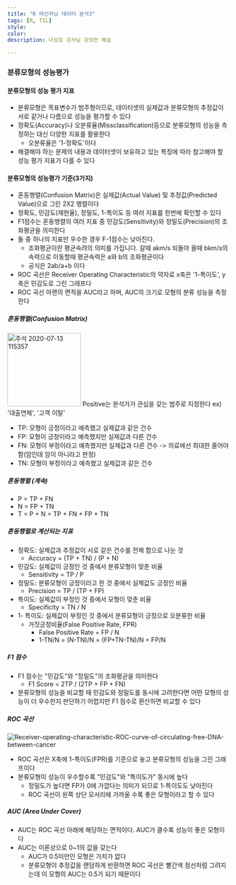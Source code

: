 ```yaml
---
title: "R 머신러닝 데이터 분석3"
tags: [R, TIL]
style:
color:
description: 나성호 강사님 강의안 복습

---
```


### 분류모형의 성능평가

#### 분류모형의 성능 평가 지표

- 분류모형은 목표변수가 범주형이므로, 데이터셋의 실제값과 분류모형의 추정값이 서로 같거나 다름으로 성능을 평가할 수 있다
- 정확도(Accuracy)나 오분류율(Missclassification)등으로 분류모형의 성능을 측정하는 대신 다양한 지표를 활용한다
  - 오분류율은 '1-정확도'이다
- 해결해야 하는 문제의 내용과 데이터셋이 보유하고 있는 특징에 따라 참고해야 할 성능 평가 지표가 다를 수 있다

#### 분류모형의 성능평가 기준(3가지)

- 혼동행렬(Confusion Matrix)은 실제값(Actual Value) 및 추정값(Predicted Value)으로 그린 2X2 행렬이다
- 정확도, 민감도(재현율), 정밀도, 1-특이도 등 여러 지표를 한번에 확인할 수 있다
- F1점수는 혼동행렬의 여러 지표 중 민감도(Sensitivity)와 정밀도(Precision)의 조화평균을 의미한다
- 둘 중 하나의 지표만 우수한 경우 F-1점수는 낮아진다.
  - 조화평균이란 평균속려의 의미를 가집니다. 갈때 akm/s 되돌아 올때 bkm/s의 속력으로 이동할때 평균속력은 a와 b의 조화평균이다
  - 공식은 2ab/a+b 이다
- ROC 곡선은 Receiver Operating Characteristic의 약자로 x축은 '1-특이도', y축은 민감도로 그린 그래프다
- ROC 곡선 아랜의 면적을 AUC라고 하며, AUC의 크기로 모형의 분류 성능을 측정한다

##### 혼동행렬(Confusion Matrix)

<img width="166" alt="주석 2020-07-13 115357" src="https://user-images.githubusercontent.com/57039464/87266220-af00ef00-c4ff-11ea-8a85-6d250a84cf66.png">
Positive는 분석가가 관심을 갖는 범주로 지정한다 ex) '대출연체', '고객 이탈'

- TP: 모형이 긍정이라고 예측했고 실제값과 같은 건수
- FP: 모형이 긍정이라고 예측했지만 실제값과 다른 건수
- FN: 모형이 부정이라고 예측했지만 실제값과 다른 건수 -> 의료에선 최대한 줄어야함(암인데 암이 아니라고 판정)
- TN: 모형이 부정이라고 예측했고 실제값과 같은 건수

##### 혼동행렬 (계속)

- P = TP + FN
- N = FP + TN
- T = P + N = TP + FN + FP + TN

##### 혼동행렬로 계산되는 지표

- 정확도: 실제값과 추정값이 서로 같은 건수를 전체 합으로 나눈 것
  - Accuracy = (TP + TN) / (P + N)
- 민감도: 실제값이 긍정인 것 중에서 분류모형이 맞춘 비율
  - Sensitivity = TP / P
- 정밀도: 분류모형이 긍정이라고 한 것 중에서 실제값도 긍정인 비율
  - Precision = TP / (TP + FP)
- 특이도: 실제값이 부정인 것 중에서 모형이 맞춘 비율
  - Specificity = TN / N
- 1- 특이도: 실제값이 부정인 것 중에서 분류모형이 긍정으로 오분류한 비율
  - 거짓긍정비율(False Positive Rate, FPR)
    - False Positive Rate = FP / N
    - 1-TN/N = (N-TN)/N = (FP+TN-TN)/N = FP/N

##### F1 점수

- F1 점수는 "민감도"와 "정밀도"의 조화평균을 의미한다
  - F1 Score = 2TP / (2TP + FP + FN)
- 분류모형의 성능을 비교할 때 민감도와 정밀도를 동시에 고려한다면 어떤 모형의 성능이 더 우수한지 판단하기 어렵지만 F1 점수로 환산하면 비교할 수 있다

##### ROC 곡선

![Receiver-operating-characteristic-ROC-curve-of-circulating-free-DNA-between-cancer](https://user-images.githubusercontent.com/57039464/87269914-95fd3b80-c509-11ea-8f6d-138bdeed43f9.png)

- ROC 곡선은 X축에 1-특이도(FPR)를 기준으로 놓고 분류모형의 성능을 그린 그래프이다
- 분류모형이 성능이 우수할수록 "민감도"와 "특이도가" 동시에 높다
  - 정밀도가 높다면 FP가 0에 가깝다는 의미가 되므로 1-특이도도 낮아진다
  - ROC 곡선이 왼쪽 상단 모서리에 가까울 수록 좋은 모형이라고 할 수 있다

##### AUC (Area Under Cover)

- AUC는 ROC 곡선 아래에 해당하는 면적이다. AUC가 클수록 성능이 좋은 모형이다
- AUC는 이론상으로 0~1의 값을 갖는다
  - AUC가 0.5미만인 모형은 가치가 없다
  - 분류모형이 추정값을 랜덤하게 반환하면 ROC 곡선은 빨간색 점선처럼 그려지는데 이 모형의 AUC는 0.5가 되기 때문이다